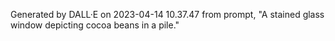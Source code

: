 Generated by DALL·E on 2023-04-14 10.37.47 from prompt, "A stained glass window depicting cocoa beans in a pile."